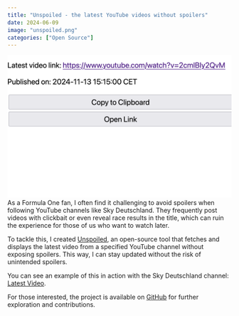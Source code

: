```yaml
---
title: "Unspoiled - the latest YouTube videos without spoilers"
date: 2024-06-09
image: "unspoiled.png"
categories: ["Open Source"]
---
```


![unspoiled](unspoiled.png)
As a Formula One fan, I often find it challenging to avoid spoilers when following YouTube channels like Sky Deutschland. They frequently post videos with clickbait or even reveal race results in the title, which can ruin the experience for those of us who want to watch later.

To tackle this, I created [Unspoiled](https://github.com/klausbreyer/unspoiled), an open-source tool that fetches and displays the latest video from a specified YouTube channel without exposing spoilers. This way, I can stay updated without the risk of unintended spoilers.

You can see an example of this in action with the Sky Deutschland channel: [Latest Video](https://unspoiled.fly.dev/latest?regionCode=DE&channelId=UCmaItsxNPLEQ-NIjv5gPScg).

For those interested, the project is available on [GitHub](https://github.com/klausbreyer/unspoiled) for further exploration and contributions.
